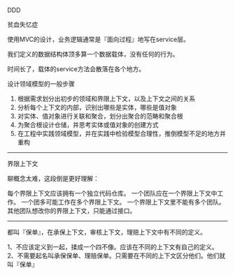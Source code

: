 DDD

贫血失忆症

使用MVC的设计，业务逻辑通常是『面向过程』地写在service层。

我们定义的数据结构体顶多算一个数据载体，没有任何的行为。

时间长了，载体的service方法会散落在各个地方。

 设计领域模型的一般步骤

1. 根据需求划分出初步的领域和界限上下文，以及上下文之间的关系
2. 分析每个上下文的内部，识别出哪些是实体，哪些是值对象
3. 对实体、值对象进行关联和聚合，划分出聚合的范畴和聚合根
4. 为聚合根设计仓储，并思考实体或值对象的创建方式
5. 在工程中实践领域模型，并在实践中检验模型合理性，推倒模型不足的地方并重构

---

界限上下文

聊概念太难，这段倒是更好理解：

每个界限上下文应该拥有一个独立代码仓库。
一个团队应在一个界限上下文中工作。
一个团多可能工作在多个界限上下文。
一个界限上下文里不能有多个团队。
其他团队想改你的界限上下文，只能通过接口。

---

都叫『保单』，在承保上下文，审核上下文，理赔上下文中有不同的定义。

1、不应该定义到一起，揉成一个四不像。应该在不同的上下文有自己的定义。
2、不需要起名叫承保保单、理赔保单。只需要在不同的上下文区分他们。他们就叫『保单』



